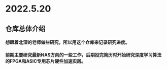 # 2022.5.20
## 仓库总体介绍
#### 想跟着北深的老师做些研究，所以用这个仓库来记录研究进度。
#### 前期主要研究最新NAS方向的一些工作，后期投完简历时开始研究深度学习算法的FPGA和ASIC专用芯片硬件加速实践。
